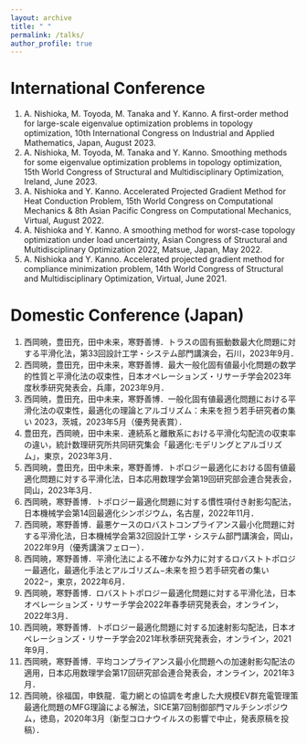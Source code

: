 ```yaml
---
layout: archive
title: " "
permalink: /talks/
author_profile: true
---
```


International Conference
======
1. A. Nishioka, M. Toyoda, M. Tanaka and Y. Kanno. A first-order method for large-scale eigenvalue optimization problems in topology optimization, 10th International Congress on 
Industrial and Applied Mathematics, Japan, August 2023.
2. A. Nishioka, M. Toyoda, M. Tanaka and Y. Kanno. Smoothing methods for some eigenvalue optimization problems in topology optimization, 15th World Congress of Structural and Multidisciplinary Optimization, Ireland, June 2023.
1. A. Nishioka and Y. Kanno. Accelerated Projected Gradient Method for Heat Conduction Problem, 15th World Congress on Computational Mechanics & 8th Asian Pacific Congress on Computational Mechanics, Virtual, August 2022.
1. A. Nishioka and Y. Kanno. A smoothing method for worst-case topology optimization under load uncertainty, Asian Congress of Structural and Multidisciplinary Optimization 2022, Matsue, Japan, May 2022.
1. A. Nishioka and Y. Kanno. Accelerated projected gradient method for compliance minimization problem, 14th World Congress of Structural and Multidisciplinary Optimization, Virtual, June 2021.

Domestic Conference (Japan)
======
1. 西岡暁，豊田充，田中未来，寒野善博．トラスの固有振動数最大化問題に対する平滑化法，第33回設計工学・システム部門講演会，石川，2023年9月．
2. 西岡暁，豊田充，田中未来，寒野善博．最大一般化固有値最小化問題の数学的性質と平滑化法の収束性，日本オペレーションズ・リサーチ学会2023年度秋季研究発表会，兵庫，2023年9月．
3. 西岡暁，豊田充，田中未来，寒野善博．一般化固有値最適化問題における平滑化法の収束性，最適化の理論とアルゴリズム：未来を担う若手研究者の集い 2023，茨城，2023年5月（優秀発表賞）．
4. 豊田充，西岡暁，田中未来．連続系と離散系における平滑化勾配流の収束率の違い，統計数理研究所共同研究集会「最適化:モデリングとアルゴリズム」，東京，2023年3月．
5. 西岡暁，豊田充，田中未来，寒野善博．トポロジー最適化における固有値最適化問題に対する平滑化法，日本応用数理学会第19回研究部会連合発表会，岡山，2023年3月．
6. 西岡暁，寒野善博．トポロジー最適化問題に対する慣性項付き射影勾配法，日本機械学会第14回最適化シンポジウム，名古屋，2022年11月．
7. 西岡暁，寒野善博．最悪ケースのロバストコンプライアンス最小化問題に対する平滑化法，日本機械学会第32回設計工学・システム部門講演会，岡山，2022年9月（優秀講演フェロー）．
8. 西岡暁，寒野善博．平滑化法による不確かな外力に対するロバストトポロジー最適化，最適化手法とアルゴリズム−未来を担う若手研究者の集い 2022−，東京，2022年6月．
9. 西岡暁，寒野善博．ロバストトポロジー最適化問題に対する平滑化法，日本オペレーションズ・リサーチ学会2022年春季研究発表会，オンライン，2022年3月．
10. 西岡暁，寒野善博．トポロジー最適化問題に対する加速射影勾配法，日本オペレーションズ・リサーチ学会2021年秋季研究発表会，オンライン，2021年9月．
11. 西岡暁，寒野善博．平均コンプライアンス最小化問題への加速射影勾配法の適用，日本応用数理学会第17回研究部会連合発表会，オンライン，2021年3月．
12. 西岡暁，徐福国，申鉄龍．電力網との協調を考慮した大規模EV群充電管理策最適化問題のMFG理論による解法，SICE第7回制御部門マルチシンポジウム，徳島，2020年3月（新型コロナウイルスの影響で中止，発表原稿を投稿）．
